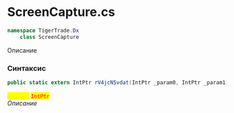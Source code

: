 
# ScreenCapture.cs
```csharp
namespace TigerTrade.Dx  
    class ScreenCapture
```

Описание

### Синтаксис
```csharp
public static extern IntPtr rV4jcN5vdat(IntPtr _param0, IntPtr _param1)
```

<mark style="color:yellow;">**`_param1`**</mark> <mark style="color:red;">`IntPtr`</mark>  
 *Описание*  
  

                    
                    
